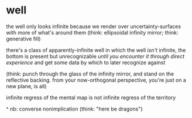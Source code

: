 # well

the well only looks infinite because we render over uncertainty-surfaces with more of what's around them (think: ellipsoidal infinity mirror; think: generative fill)

there's a class of apparently-infinite well in which the well _isn't_ infinite, the bottom is present but unrecognizable _until you encounter it through direct experience_ and get some data by which to later recognize against

(think: punch through the glass of the infinity mirror, and stand on the reflective backing. from your now-orthogonal perspective, you're just on a new plane, is all)

infinite regress of the mental map is not infinite regress of the territory

^ nb: converse nonimplication (think: "here be dragons")
